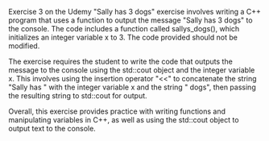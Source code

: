 Exercise 3 on the Udemy "Sally has 3 dogs" exercise involves writing a C++ program that uses a function to output the message "Sally has 3 dogs" to the console. The code includes a function called sallys_dogs(), which initializes an integer variable x to 3. The code provided should not be modified.

The exercise requires the student to write the code that outputs the message to the console using the std::cout object and the integer variable x. This involves using the insertion operator "<<" to concatenate the string "Sally has " with the integer variable x and the string " dogs", then passing the resulting string to std::cout for output.

Overall, this exercise provides practice with writing functions and manipulating variables in C++, as well as using the std::cout object to output text to the console.
